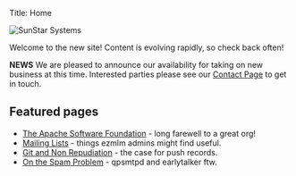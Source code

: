 Title: Home

![SunStar Systems](/images/sunstarlogowhole.png)

Welcome to the new site!  Content is evolving rapidly, so check back often!

**NEWS** We are pleased to announce our availability for taking on new business at this time.
Interested parties please see our [Contact Page](/contact) to get in touch.

## Featured pages

- [The Apache Software Foundation](/clients/apache) - long farewell to a great org!
- [Mailing Lists](/essays/mailing-lists) - things ezmlm admins might find useful.
- [Git and Non Repudiation](/essays/git-and-non-repudiation) - the case for push records.
- [On the Spam Problem](/essays/spam) - qpsmtpd and earlytalker ftw.
